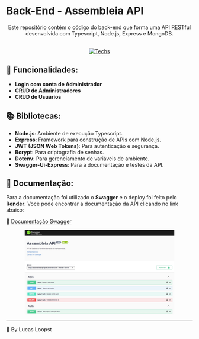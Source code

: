 
# Back-End - Assembleia API

<div align="center">
Este repositório contém o código do back-end que forma uma API RESTful desenvolvida com Typescript, Node.js, Express e MongoDB.

  <br>
  <br>

[![Techs](https://skillicons.dev/icons?i=ts,nodejs,express,mongodb)](https://skillicons.dev)

</div>

## 🚀 Funcionalidades:

- **Login com conta de Administrador**
- **CRUD de Administradores**
- **CRUD de Usuários**

## 📚 Bibliotecas:
- **Node.js**: Ambiente de execução Typescript.
- **Express**: Framework para construção de APIs com Node.js.
- **JWT (JSON Web Tokens)**: Para autenticação e segurança.
- **Bcrypt**: Para criptografia de senhas.
- **Dotenv**: Para gerenciamento de variáveis de ambiente.
- **Swagger-Ui-Express**: Para a documentação e testes da API.

## 📝 Documentação:

Para a documentação foi utilizado o **Swagger** e o deploy foi feito pelo **Render**.
Você pode encontrar a documentação da API clicando no link abaixo:

🔗 [Documentação Swagger](https://assembleia-api-jzn6.onrender.com/doc/)

<div align="center">
<img src="https://github.com/LucasLoopsT/Lucas-Webpage/blob/main/Frontend/src/assets/swaggerAssembleia.jpg?raw=true" width="80%">
</div>

---

🌌 By Lucas Loopst
